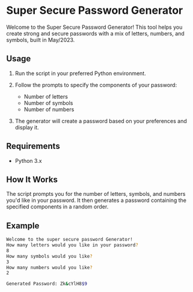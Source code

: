 # Super Secure Password Generator

Welcome to the Super Secure Password Generator! This tool helps you create strong and secure passwords with a mix of letters, numbers, and symbols, built in May/2023.

## Usage

1. Run the script in your preferred Python environment.
2. Follow the prompts to specify the components of your password:
   - Number of letters
   - Number of symbols
   - Number of numbers

3. The generator will create a password based on your preferences and display it.

## Requirements

- Python 3.x

## How It Works

The script prompts you for the number of letters, symbols, and numbers you'd like in your password. It then generates a password containing the specified components in a random order.

## Example

```bash
Welcome to the super secure password Generator!
How many letters would you like in your password?
8
How many symbols would you like?
3
How many numbers would you like?
2

Generated Password: Zk&cYlH8$9
